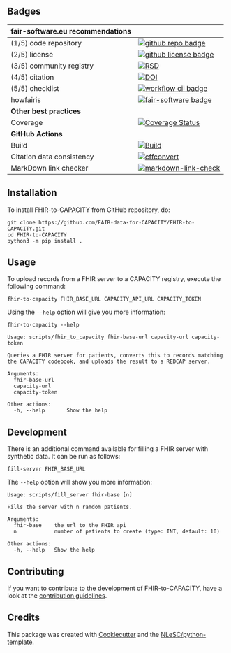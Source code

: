 ## Badges

| fair-software.eu recommendations | |
| :-- | :--  |
| (1/5) code repository              | [![github repo badge](https://img.shields.io/badge/github-repo-000.svg?logo=github&labelColor=gray&color=blue)](https://github.com/FAIR-data-for-CAPACITY/FHIR-to-CAPACITY) |
| (2/5) license                      | [![github license badge](https://img.shields.io/github/license/FAIR-data-for-CAPACITY/FHIR-to-CAPACITY)](https://github.com/FAIR-data-for-CAPACITY/FHIR-to-CAPACITY) |
| (3/5) community registry           | [![RSD](https://img.shields.io/badge/rsd-FHIR_TO_CAPACITY-00a3e3.svg)](https://www.research-software.nl/software/FHIR-to-CAPACITY)  |
| (4/5) citation                     | [![DOI](https://zenodo.org/badge/DOI/10.5281/zenodo.4818370.svg)](https://doi.org/10.5281/zenodo.4818370) |
| (5/5) checklist                    | [![workflow cii badge](https://bestpractices.coreinfrastructure.org/projects/<replace-with-created-project-identifier>/badge)](https://bestpractices.coreinfrastructure.org/projects/<replace-with-created-project-identifier>) |
| howfairis                          | [![fair-software badge](https://img.shields.io/badge/fair--software.eu-%E2%97%8F%20%20%E2%97%8F%20%20%E2%97%8F%20%20%E2%97%8F%20%20%E2%97%8B-yellow)](https://fair-software.eu) |
| **Other best practices**           | &nbsp; |
| Coverage                           | [![Coverage Status](https://coveralls.io/repos/github/FAIR-data-for-CAPACITY/FHIR-to-CAPACITY/badge.svg?branch=master)](https://coveralls.io/github/FAIR-data-for-CAPACITY/FHIR-to-CAPACITY?branch=master)|
| **GitHub Actions**                 | &nbsp; |
| Build                              | [![Build](https://github.com/FAIR-data-for-CAPACITY/FHIR-to-CAPACITY/actions/workflows/build.yml/badge.svg)](https://github.com/FAIR-data-for-CAPACITY/FHIR-to-CAPACITY/actions/workflows/build.yml)|
| Citation data consistency               | [![cffconvert]({{cookiecutter.repository}}/actions/workflows/cffconvert.yml/badge.svg)]({{cookiecutter.repository}}/actions/workflows/cffconvert.yml) |
| MarkDown link checker              | [![markdown-link-check]({{cookiecutter.repository}}/actions/workflows/markdown-link-check.yml/badge.svg)]({{cookiecutter.repository}}/actions/workflows/markdown-link-check.yml) |

## Installation

To install FHIR-to-CAPACITY from GitHub repository, do:

```console
git clone https://github.com/FAIR-data-for-CAPACITY/FHIR-to-CAPACITY.git
cd FHIR-to-CAPACITY
python3 -m pip install .
```



## Usage

To upload records from a FHIR server to a CAPACITY registry, execute the following command:
```console
fhir-to-capacity FHIR_BASE_URL CAPACITY_API_URL CAPACITY_TOKEN
```

Using the `--help` option will give you more information:
```console
fhir-to-capacity --help

Usage: scripts/fhir_to_capacity fhir-base-url capacity-url capacity-token

Queries a FHIR server for patients, converts this to records matching the CAPACITY codebook, and uploads the result to a REDCAP server.

Arguments:
  fhir-base-url
  capacity-url
  capacity-token

Other actions:
  -h, --help       Show the help

```

## Development
There is an additional command available for filling a FHIR server with synthetic data. It can 
be run as follows:
```console
fill-server FHIR_BASE_URL
```

The `--help` option will show you more information:
```console
Usage: scripts/fill_server fhir-base [n]

Fills the server with n ramdom patients.

Arguments:
  fhir-base    the url to the FHIR api
  n            number of patients to create (type: INT, default: 10)

Other actions:
  -h, --help   Show the help

```
## Contributing

If you want to contribute to the development of FHIR-to-CAPACITY,
have a look at the [contribution guidelines](CONTRIBUTING.md).

## Credits

This package was created with [Cookiecutter](https://github.com/audreyr/cookiecutter) and the [NLeSC/python-template](https://github.com/NLeSC/python-template).
